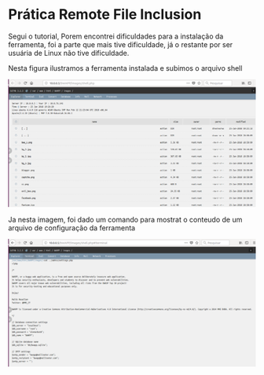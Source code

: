 # Prática Remote File Inclusion

Segui o tutorial, Porem encontrei dificuldades para a instalação da ferramenta, foi a parte que mais tive dificuldade, já o restante por ser usuária de Linux não tive dificuldade.


Nesta figura ilustramos a ferramenta instalada e subimos o arquivo shell

![img](img/1.png)

Ja nesta imagem, foi dado um comando para mostrat o conteudo de um arquivo de configuração da ferramenta

![img](img/2.png)

